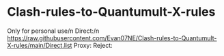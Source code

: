 # Clash-rules-to-Quantumult-X-rules
Only for personal use/n
Direct:/n
https://raw.githubusercontent.com/Evan07NE/Clash-rules-to-Quantumult-X-rules/main/Direct.list
Proxy:
Reject:
